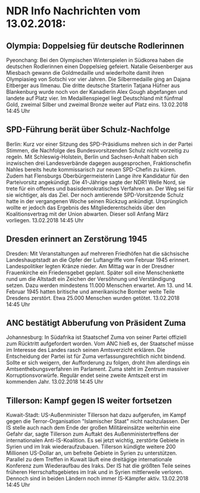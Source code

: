 # NDR Info Nachrichten vom 13.02.2018:


## Olympia: Doppelsieg für deutsche Rodlerinnen
Pyeonchang: Bei den Olympischen Winterspielen in Südkorea haben die deutschen Rodlerinnen einen Doppelsieg gefeiert. Natalie Geisenberger aus Miesbach gewann die Goldmedaille und wiederholte damit ihren Olympiasieg von Sotschi vor vier Jahren. Die Silbermedaille ging an Dajana Eitberger aus Ilmenau. Die dritte deutsche Starterin Tatjana Hüfner aus Blankenburg wurde noch von der Kanadierin Alex Gough abgefangen und landete auf Platz vier. Im Medaillenspiegel liegt Deutschland mit fünfmal Gold, zweimal Silber und zweimal Bronze weiter auf Platz eins. 13.02.2018 14:45 Uhr 

## SPD-Führung berät über Schulz-Nachfolge
Berlin: Kurz vor einer Sitzung des SPD-Präsidiums mehren sich in der Partei Stimmen, die Nachfolge des Bundesvorsitzenden Schulz nicht vorzeitig zu regeln. Mit Schleswig-Holstein, Berlin und Sachsen-Anhalt haben sich inzwischen drei Landesverbände dagegen ausgesprochen, Fraktionschefin Nahles bereits heute kommissarisch zur neuen SPD-Chefin zu küren. Zudem hat Flensburgs Oberbürgermeisterin Lange ihre Kandidatur für den Parteivorsitz angekündigt. Die 41-Jährige sagte der NDR1 Welle Nord, sie trete für ein offenes und basisdemokratisches Verfahren an. Der Weg sei für sie wichtiger, als das Ziel. Der noch amtierende SPD-Vorsitzende Schulz hatte in der vergangenen Woche seinen Rückzug ankündigt. Ursprünglich wollte er jedoch das Ergebnis des Mitgliederentscheids über den Koalitionsvertrag mit der Union abwarten. Dieser soll Anfang März vorliegen. 13.02.2018 14:45 Uhr 

## Dresden erinnert an Zerstörung 1945
Dresden: Mit Veranstaltungen auf mehreren Friedhöfen hat die sächsische Landeshauptstadt an die Opfer der Luftangriffe vom Februar 1945 erinnert. Landespolitiker legten Kränze nieder. Am Mittag war in der Dresdner Frauenkirche ein Friedensgebet geplant. Später soll eine Menschenkette rund um die Altstadt ein Zeichen der Versöhnung und Verständigung setzen. Dazu werden mindestens 11.000 Menschen erwartet. Am 13. und 14. Februar 1945 hatten britische und amerikanische Bomber weite Teile Dresdens zerstört. Etwa 25.000 Menschen wurden getötet. 13.02.2018 14:45 Uhr 

## ANC bestätigt Abberufung von Präsident Zuma
Johannesburg: In Südafrika ist Staatschef Zuma von seiner Partei offiziell zum Rücktritt aufgefordert worden. Vom ANC hieß es, der Staatschef müsse im Interesse des Landes rasch seinen Amtsverzicht erklären. Die Entscheidung der Partei ist für Zuma verfassungsrechtlich nicht bindend. Sollte er sich weigern, der Aufforderung zu folgen, droht ihm allerdings ein Amtsenthebungsverfahren im Parlament. Zuma steht im Zentrum massiver Korruptionsvorwürfe. Regulär endet seine zweite Amtszeit erst im kommenden Jahr. 13.02.2018 14:45 Uhr 

## Tillerson: Kampf gegen IS weiter fortsetzen
Kuwait-Stadt: US-Außenminister Tillerson hat dazu aufgerufen, im Kampf gegen die Terror-Organisation "Islamischer Staat" nicht nachzulassen. Der IS stelle auch nach dem Ende der großen Militäreinsätze weiterhin eine Gefahr dar, sagte Tillerson zum Auftakt des Außenministertreffens der internationalen Anti-IS-Koalition. Es sei jetzt wichtig, zerstörte Gebiete in Syrien und im Irak wiederaufzubauen. Tillerson kündigte weitere 200 Millionen US-Dollar an, um befreite Gebiete in Syrien zu unterstützen. Parallel zu dem Treffen in Kuwait läuft eine dreitägige internationale Konferenz zum Wiederaufbau des Iraks. Der IS hat die größten Teile seines früheren Herrschaftsgebietes im Irak und in Syrien mittlerweile verloren. Dennoch sind in beiden Ländern noch immer IS-Kämpfer aktiv. 13.02.2018 14:45 Uhr 
